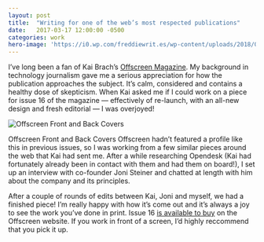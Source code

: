 ```yaml
---
layout: post
title:  "Writing for one of the web’s most respected publications"
date:   2017-03-17 12:00:00 -0500
categories: work
hero-image: 'https://i0.wp.com/freddiewrit.es/wp-content/uploads/2018/02/Offscreen_2.jpg?w=1300&ssl=1'
---
```

I’ve long been a fan of Kai Brach’s [Offscreen Magazine](https://www.offscreenmag.com/). My background in technology journalism gave me a serious appreciation for how the publication approaches the subject. It’s calm, considered and contains a healthy dose of skepticism. When Kai asked me if I could work on a piece for issue 16 of the magazine — effectively of re-launch, with an all-new design and fresh editorial — I was overjoyed!

![Offscreen Front and Back Covers](https://i0.wp.com/freddiewrit.es/wp-content/uploads/2018/02/Offscreen_1.jpg?w=556&h=371&ssl=1 'Offscreen Front and Back Covers')

Offscreen Front and Back Covers
Offscreen hadn’t featured a profile like this in previous issues, so I was working from a few similar pieces around the web that Kai had sent me. After a while researching Opendesk (Kai had fortunately already been in contact with them and had them on board!), I set up an interview with co-founder Joni Steiner and chatted at length with him about the company and its principles.

After a couple of rounds of edits between Kai, Joni and myself, we had a finished piece! I’m really happy with how it’s come out and it’s always a joy to see the work you’ve done in print. Issue 16 [is available to buy](https://www.offscreenmag.com/issues/16) on the Offscreen website. If you work in front of a screen, I’d highly reccommend that you pick it up.

